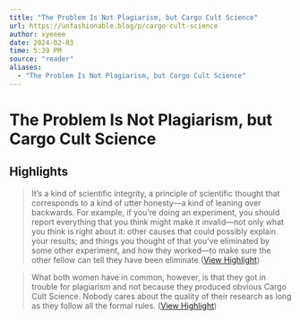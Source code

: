 ```yaml
---
title: "The Problem Is Not Plagiarism, but Cargo Cult Science"
url: https://unfashionable.blog/p/cargo-cult-science
author: xyeeee
date: 2024-02-03
time: 5:39 PM
source: "reader"
aliases:
  - "The Problem Is Not Plagiarism, but Cargo Cult Science"
---
```

# The Problem Is Not Plagiarism, but Cargo Cult Science

## Highlights
> It’s a kind of scientific integrity, a principle of scientific thought that corresponds to a kind of utter honesty—a kind of leaning over backwards. For example, if you’re doing an experiment, you should report everything that you think might make it invalid—not only what you think is right about it: other causes that could possibly explain your results; and things you thought of that you’ve eliminated by some other experiment, and how they worked—to make sure the other fellow can tell they have been eliminate ([View Highlight](https://read.readwise.io/read/01hmk4fnhvdbsxqd9pqgjdjatd))

> What both women have in common, however, is that they got in trouble for plagiarism and not because they produced obvious Cargo Cult Science. Nobody cares about the quality of their research as long as they follow all the formal rules. ([View Highlight](https://read.readwise.io/read/01hmk4en3trd2h1d43phz7654z))

